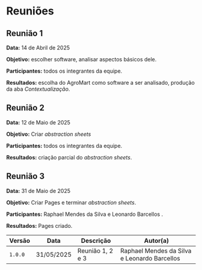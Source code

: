 # Reuniões
## Reunião 1

**Data:** 14 de Abril de 2025

**Objetivo:** escolher software, analisar aspectos básicos dele.

**Participantes:** todos os integrantes da equipe.

**Resultados:** escolha do AgroMart como software a ser analisado, produção da aba *Contextualização*.

## Reunião 2

**Data:** 12 de Maio de 2025

**Objetivo:** Criar *abstraction sheets*

**Participantes:** todos os integrantes da equipe.

**Resultados:** criação parcial do *abstraction sheets*.

## Reunião 3

**Data:** 31 de Maio de 2025

**Objetivo:** Criar Pages e terminar *abstraction sheets*.

**Participantes:** Raphael Mendes da Silva e Leonardo Barcellos .

**Resultados:** Pages criado.



| Versão | Data | Descrição  |  Autor(a) |
|--------|------|------------|-----------|
| `1.0.0` | 31/05/2025 | Reunião 1, 2 e 3 |Raphael Mendes da Silva e  Leonardo Barcellos|